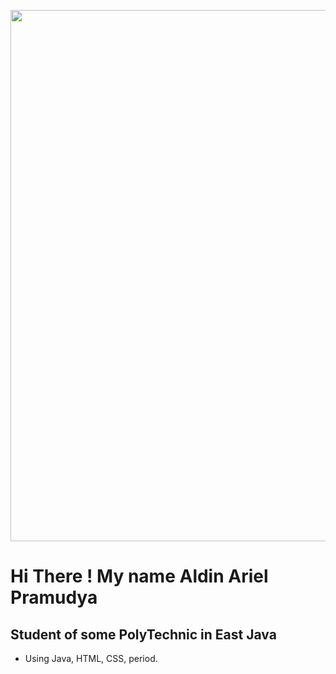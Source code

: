 <p align = "center">
  <img
       width = "850"
       src = "https://www.kibrispdr.org/data/anime-banner-36.jpg"
       >
</p>

# Hi There ! My name Aldin Ariel Pramudya

## Student of some PolyTechnic in East Java
- Using Java, HTML, CSS, period.
